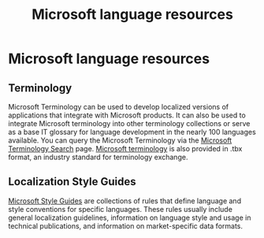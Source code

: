 ﻿---
title: Microsoft language resources
description: Develop localized applications with Microsoft Terminology and Style Guides.
ms.topic: article
ms.date: 06/06/2023
---

# Microsoft language resources

## Terminology

Microsoft Terminology can be used to develop localized versions of applications that integrate with Microsoft products. It can also be used to integrate Microsoft terminology into other terminology collections or serve as a base IT glossary for language development in the nearly 100 languages available. You can query the Microsoft Terminology via the <a href="https://msit.powerbi.com/view?r=eyJrIjoiYjM4MzYyNGQtNjU1MS00ZWE2LTlkY2YtNzllYWVmMWRkMDc4IiwidCI6IjcyZjk4OGJmLTg2ZjEtNDFhZi05MWFiLTJkN2NkMDExZGI0NyIsImMiOjV9" target="_blank">Microsoft Terminology Search</a> page. [Microsoft terminology](./microsoft-terminology.md) is also provided in .tbx format, an industry standard for terminology exchange.

## Localization Style Guides

[Microsoft Style Guides](./microsoft-style-guides.md) are collections of rules that define language and style conventions for specific languages. These rules usually include general localization guidelines, information on language style and usage in technical publications, and information on market-specific data formats.
